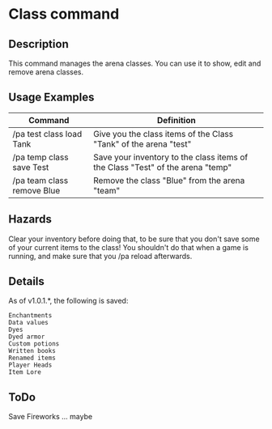 # Class command

## Description

This command manages the arena classes. You can use it to show, edit and remove arena classes.

## Usage Examples

Command |  Definition
------------- | -------------
/pa test class load Tank   | Give you the class items of the Class "Tank" of the arena "test"
/pa temp class save Test   | Save your inventory to the class items of the Class "Test" of the arena "temp"
/pa team class remove Blue | Remove the class "Blue" from the arena "team"

## Hazards

Clear your inventory before doing that, to be sure that you don't save some of your current items to the class! You shouldn't do that when a game is running, and make sure that you /pa reload afterwards.

## Details

As of v1.0.1.*, the following is saved:

    Enchantments
    Data values
    Dyes
    Dyed armor
    Custom potions
    Written books
    Renamed items
    Player Heads
    Item Lore 

## ToDo

Save Fireworks ... maybe